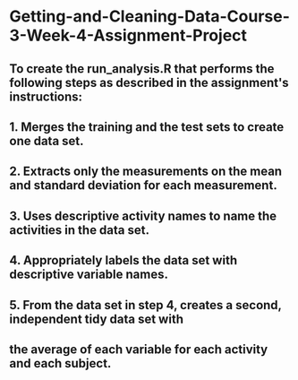 # Getting-and-Cleaning-Data-Course-3-Week-4-Assignment-Project
## To create the run_analysis.R that performs the following steps as described in the assignment's instructions:
## 1.	Merges the training and the test sets to create one data set.
## 2.	Extracts only the measurements on the mean and standard deviation for each measurement.
## 3.	Uses descriptive activity names to name the activities in the data set.
## 4.	Appropriately labels the data set with descriptive variable names.
## 5.	From the data set in step 4, creates a second, independent tidy data set with 
##    the average of each variable for each activity and each subject. 
